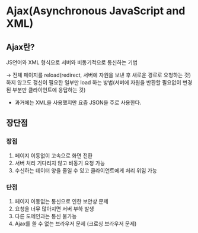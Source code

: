 # Ajax(Asynchronous JavaScript and XML)

## Ajax란?

JS언어와 XML 형식으로 서버와 비동기적으로 통신하는 기법

→ 전체 페이지를 reload(redirect, 서버에 자원을 보낸 후 새로운 경로로 요청하는 것)하지 않고도 갱신이 필요한 일부만 load 하는 방법(서버에 자원을 반환할 필요없이 변경된 부분만 클라이언트에 응답하는 것)

- 과거에는 XML을 사용했지만 요즘 JSON을 주로 사용한다.

## 장단점

### 장점

1. 페이지 이동없이 고속으로 화면 전환
2. 서버 처리 기다리지 않고 비동기 요청 가능
3. 수신하는 데이터 양을 줄일 수 있고 클라이언트에게 처리 위임 가능

### 단점

1. 페이지 이동없는 통신으로 인한 보안상 문제
2. 요청을 너무 많아지면 서버 부하 발생
3. 다른 도메인과는 통신 불가능 
4. Ajax를 쓸 수 없는 브라우저 문제 (크로싱 브라우저 문제)

